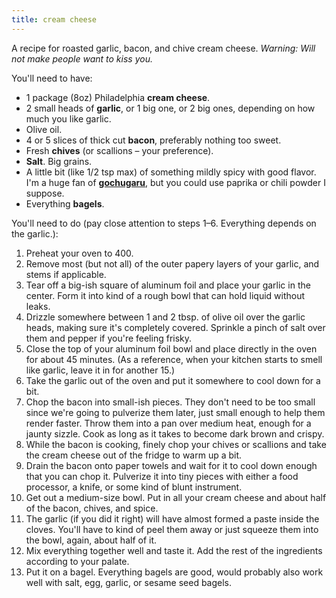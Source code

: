 ```yaml
---
title: cream cheese
---
```


A recipe for roasted garlic, bacon, and chive cream cheese. *Warning: Will not make people want to kiss you.*

You'll need to have:
- 1 package (8oz) Philadelphia **cream cheese**.
- 2 small heads of **garlic**, or 1 big one, or 2 big ones, depending on how much you like garlic.
- Olive oil.
- 4 or 5 slices of thick cut **bacon**, preferably nothing too sweet.
- Fresh **chives** (or scallions – your preference).
- **Salt**. Big grains.
- A little bit (like 1/2 tsp max) of something mildly spicy with good flavor. I'm a huge fan of **[gochugaru](https://www.mccormick.com/spices-and-flavors/gochugaru)**, but you could use paprika or chili powder I suppose.
- Everything **bagels**.

You'll need to do (pay close attention to steps 1–6. Everything depends on the garlic.):
1. Preheat your oven to 400.
2. Remove most (but not all) of the outer papery layers of your garlic, and stems if applicable.
3. Tear off a big-ish square of aluminum foil and place your garlic in the center. Form it into kind of a rough bowl that can hold liquid without leaks.
4. Drizzle somewhere between 1 and 2 tbsp. of olive oil over the garlic heads, making sure it's completely covered. Sprinkle a pinch of salt over them and pepper if you're feeling frisky.
5. Close the top of your aluminum foil bowl and place directly in the oven for about 45 minutes. (As a reference, when your kitchen starts to smell like garlic, leave it in for another 15.)
6. Take the garlic out of the oven and put it somewhere to cool down for a bit.
7. Chop the bacon into small-ish pieces. They don't need to be too small since we're going to pulverize them later, just small enough to help them render faster. Throw them into a pan over medium heat, enough for a jaunty sizzle. Cook as long as it takes to become dark brown and crispy.
8. While the bacon is cooking, finely chop your chives or scallions and take the cream cheese out of the fridge to warm up a bit.
9. Drain the bacon onto paper towels and wait for it to cool down enough that you can chop it. Pulverize it into tiny pieces with either a food processor, a knife, or some kind of blunt instrument.
10. Get out a medium-size bowl. Put in all your cream cheese and about half of the bacon, chives, and spice.
11. The garlic (if you did it right) will have almost formed a paste inside the cloves. You'll have to kind of peel them away or just squeeze them into the bowl, again, about half of it.
12. Mix everything together well and taste it. Add the rest of the ingredients according to your palate.
13. Put it on a bagel. Everything bagels are good, would probably also work well with salt, egg, garlic, or sesame seed bagels.
